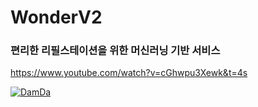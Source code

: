 # WonderV2

### 편리한 리필스테이션을 위한 머신러닝 기반 서비스

https://www.youtube.com/watch?v=cGhwpu3Xewk&t=4s

[![DamDa](http://img.youtube.com/vi/cGhwpu3Xewk&t=4s/0.jpg)](https://youtu.be/cGhwpu3Xewk&t=4s)
